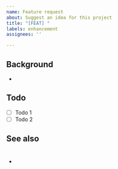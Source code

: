 ```yaml
---
name: Feature request
about: Suggest an idea for this project
title: "[FEAT] "
labels: enhancement
assignees: ''

---
```


## Background
-

## Todo
- [ ] Todo 1
- [ ] Todo 2

## See also
- #
